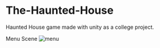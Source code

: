 # The-Haunted-House
 Haunted House game made with unity as a college project.

Menu Scene 
![menu](https://github.com/BalajiReddy1/The-Haunted-House/assets/112191775/66868e57-8e5e-499a-8c5a-ec7fb1b99120)
